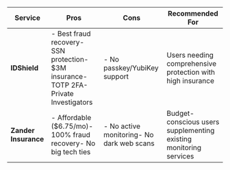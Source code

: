 | Service                 | Pros                                                                 | Cons                                  | Recommended For                                                                 |
|-------------------------|---------------------------------------------------------------------|---------------------------------------|---------------------------------------------------------------------------------|
| **IDShield**            | - Best fraud recovery- SSN protection- $3M insurance- TOTP 2FA- Private Investigators | - No passkey/YubiKey support          | Users needing comprehensive protection with high insurance                      |                                 |                     |
| **Zander Insurance**    | - Affordable ($6.75/mo)- 100% fraud recovery- No big tech ties | - No active monitoring- No dark web scans | Budget-conscious users supplementing existing monitoring services               |
